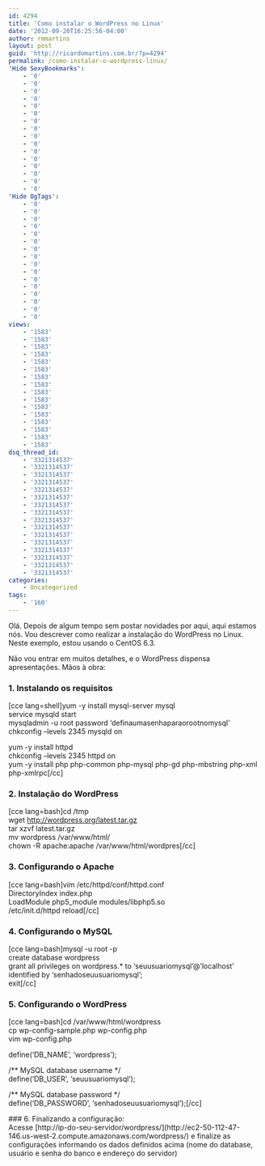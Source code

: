 ```yaml
---
id: 4294
title: 'Como instalar o WordPress no Linux'
date: '2012-09-20T16:25:56-04:00'
author: rmmartins
layout: post
guid: 'http://ricardomartins.com.br/?p=4294'
permalink: /como-instalar-o-wordpress-linux/
'Hide SexyBookmarks':
    - '0'
    - '0'
    - '0'
    - '0'
    - '0'
    - '0'
    - '0'
    - '0'
    - '0'
    - '0'
    - '0'
    - '0'
    - '0'
    - '0'
    - '0'
    - '0'
'Hide OgTags':
    - '0'
    - '0'
    - '0'
    - '0'
    - '0'
    - '0'
    - '0'
    - '0'
    - '0'
    - '0'
    - '0'
    - '0'
    - '0'
    - '0'
    - '0'
    - '0'
views:
    - '1583'
    - '1583'
    - '1583'
    - '1583'
    - '1583'
    - '1583'
    - '1583'
    - '1583'
    - '1583'
    - '1583'
    - '1583'
    - '1583'
    - '1583'
    - '1583'
    - '1583'
    - '1583'
dsq_thread_id:
    - '3321314537'
    - '3321314537'
    - '3321314537'
    - '3321314537'
    - '3321314537'
    - '3321314537'
    - '3321314537'
    - '3321314537'
    - '3321314537'
    - '3321314537'
    - '3321314537'
    - '3321314537'
    - '3321314537'
    - '3321314537'
    - '3321314537'
    - '3321314537'
categories:
    - Uncategorized
tags:
    - '160'
---
```


Olá. Depois de algum tempo sem postar novidades por aqui, aqui estamos nós. Vou descrever como realizar a instalação do WordPress no Linux. Neste exemplo, estou usando o CentOS 6.3.

Não vou entrar em muitos detalhes, e o WordPress dispensa apresentações. Mãos à obra:

### 1. Instalando os requisitos

\[cce lang=shell\]yum -y install mysql-server mysql  
service mysqld start  
mysqladmin -u root password ‘definaumasenhaparaorootnomysql’  
chkconfig –levels 2345 mysqld on

yum -y install httpd  
chkconfig –levels 2345 httpd on  
yum -y install php php-common php-mysql php-gd php-mbstring php-xml php-xmlrpc\[/cc\]

### 2. Instalação do WordPress

\[cce lang=bash\]cd /tmp  
wget http://wordpress.org/latest.tar.gz  
tar xzvf latest.tar.gz  
mv wordpress /var/www/html/  
chown -R apache:apache /var/www/html/wordpres\[/cc\]

### 3. Configurando o Apache

\[cce lang=bash\]vim /etc/httpd/conf/httpd.conf  
DirectoryIndex index.php  
LoadModule php5\_module modules/libphp5.so  
/etc/init.d/httpd reload\[/cc\]

### 4. Configurando o MySQL

\[cce lang=bash\]mysql -u root -p  
create database wordpress  
grant all privileges on wordpress.\* to ‘seuusuariomysql’@’localhost’ identified by ‘senhadoseuusuariomysql’;  
exit\[/cc\]

### 5. Configurando o WordPress

\[cce lang=bash\]cd /var/www/html/wordpress  
cp wp-config-sample.php wp-config.php  
vim wp-config.php

define(‘DB\_NAME’, ‘wordpress’);

/\*\* MySQL database username \*/  
define(‘DB\_USER’, ‘seuusuariomysql’);

/\*\* MySQL database password \*/  
define(‘DB\_PASSWORD’, ‘senhadoseuusuariomysql’);\[/cc\]

<div></div>### 6. Finalizando a configuração:

<div></div><div>Acesse [http://ip-do-seu-servidor/<wbr></wbr>wordpress/](http://ec2-50-112-47-146.us-west-2.compute.amazonaws.com/wordpress/) e finalize as configurações informando os dados definidos acima (nome do database, usuário e senha do banco e endereço do servidor)</div>